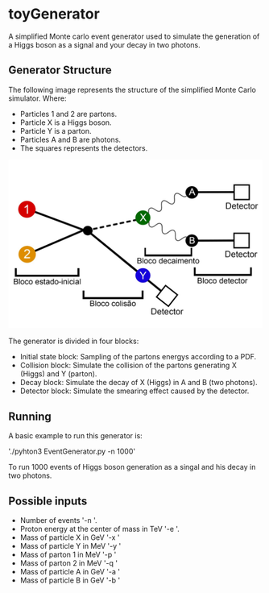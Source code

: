 # toyGenerator
A simplified Monte carlo event generator used to simulate the generation of a Higgs boson as a signal and your decay in two photons.

## Generator Structure 

The following image represents the structure of the simplified Monte Carlo simulator. Where:

  * Particles 1 and 2 are partons.
  * Particle X is a Higgs boson.
  * Particle Y is a parton.
  * Particles A and B are photons.
  * The squares represents the detectors.

![Image of Yaktocat](https://github.com/viniciusrocca/toyGenerator/blob/master/generatorStructure.jpg)


The generator is divided in four blocks:

  * Initial state block: Sampling of the partons energys according to a PDF.
  * Collision block: Simulate the collision of the partons generating X (Higgs) and Y (parton).
  * Decay block: Simulate the decay of X (Higgs) in A and B (two photons).
  * Detector block: Simulate the smearing effect caused by the detector.

## Running

A basic example to run this generator is:

'./pyhton3 EventGenerator.py -n 1000'

To run 1000 events of Higgs boson generation as a singal and his decay in two photons.


## Possible inputs

 * Number of events '-n <int>'.
 * Proton energy at the center of mass in TeV '-e <float>'.
 * Mass of particle X in GeV '-x <float>'
 * Mass of particle Y in MeV '-y <float>'
 * Mass of parton 1 in MeV '-p <float>'
 * Mass of parton 2 in MeV '-q <float>'
 * Mass of particle A in GeV '-a <float>'
 * Mass of particle B in GeV '-b <float>'
